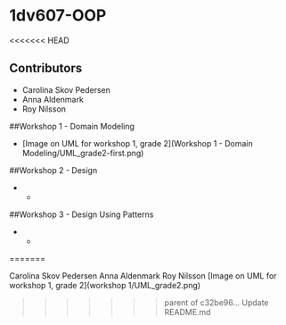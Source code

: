 # 1dv607-OOP

<<<<<<< HEAD
## Contributors
* Carolina Skov Pedersen
* Anna Aldenmark
* Roy Nilsson

##Workshop 1 - Domain Modeling
* [Image on UML for workshop 1, grade 2](Workshop 1 - Domain Modeling/UML_grade2-first.png)


##Workshop 2 - Design
* -

##Workshop 3 - Design Using Patterns
* -
=======

Carolina Skov Pedersen
Anna Aldenmark
Roy Nilsson
[Image on UML for workshop 1, grade 2](workshop 1/UML_grade2.png)
>>>>>>> parent of c32be96... Update README.md
